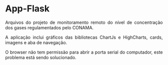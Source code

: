 # App-Flask

<p align="justify">Arquivos do projeto de monitoramento remoto do nível de concentração dos gases regulamentados pelo CONAMA.</p>

<p align="justify">A aplicação inclui gráficos das bibliotecas ChartJs e HighCharts, cards, imagens e aba de navegação.</p>

<p align="justify">O browser não tem permissão para abrir a porta serial do computador, este problema está sendo solucionado.</p>

